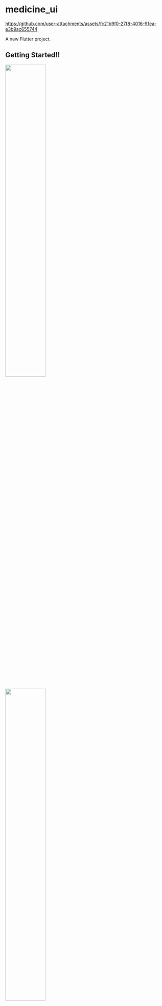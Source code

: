 # medicine_ui


https://github.com/user-attachments/assets/fc21b9f0-27f8-4016-91ea-e3b9ac655744


A new Flutter project.

## Getting Started!!
<img src="https://github.com/user-attachments/assets/b0801a1d-6b4e-4b7e-9f1c-1d3c1bd5e7dd" width="50%" height="50%">
<img src="https://github.com/user-attachments/assets/b4161ecb-7389-4150-9efb-caef3a6008e7" width="50%" height="50%">
<img src="https://github.com/user-attachments/assets/4e46c17a-2d83-43dc-ae4c-b3c3f37f5bab" width="50%" height="50%">
<img src="https://github.com/user-attachments/assets/92a031b5-ea5d-481a-93f8-6d8785a8c698" width="50%" height="50%">
<img src="https://github.com/user-attachments/assets/5bd2ace9-ebb2-4fb5-990d-452f9b363209" width="50%" height="50%">
<img src="https://github.com/user-attachments/assets/2cb491ca-0d46-457e-ac5c-7ac0ce06df0e" width="50%" height="50%">
<img src="https://github.com/user-attachments/assets/0d10d7ad-f424-4fb7-afa6-94eb24df7789" width="50%" height="50%">
<img src="https://github.com/user-attachments/assets/7221e1f7-7bc4-419e-bddd-1f1970606111" width="50%" height="50%">
<img src="https://github.com/user-attachments/assets/b2fc47ed-ed88-4e65-93f5-85fed370aa93" width="50%" height="50%">

This project is a starting point for a Flutter application.

A few resources to get you started if this is your first Flutter project:

- [Lab: Write your first Flutter app](https://docs.flutter.dev/get-started/codelab)
- [Cookbook: Useful Flutter samples](https://docs.flutter.dev/cookbook)

For help getting started with Flutter development, view the
[online documentation](https://docs.flutter.dev/), which offers tutorials,
samples, guidance on mobile development, and a full API reference.
